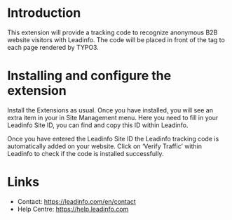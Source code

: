 # Introduction
This extension will provide a tracking code to recognize anonymous B2B website visitors with Leadinfo. The code will be placed in front of the </head> tag to each page rendered by TYPO3.

# Installing and configure the extension
Install the Extensions as usual. Once you have installed, you will see an extra item in your in Site Management menu. Here you need to fill in your Leadinfo Site ID, you can find and copy this ID within Leadinfo.

Once you have entered the Leadinfo Site ID the Leadinfo tracking code is automatically added on your website. Click on ‘Verify Traffic’ within Leadinfo to check if the code is installed successfully.

# Links
- Contact: https://leadinfo.com/en/contact
- Help Centre: https://help.leadinfo.com
